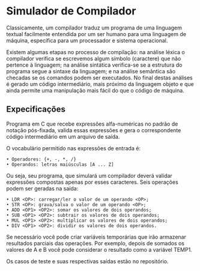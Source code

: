 # Simulador de Compilador

Classicamente, um compilador traduz um programa de uma linguagem textual facilmente entendida por um ser humano para uma linguagem de máquina, específica para um processador e sistema operacional.

Existem algumas etapas no processo de compilação: na análise léxica o compilador verifica se escrevemos algum símbolo (caractere) que não pertence à linguagem; na análise sintática verifica-se se a estrutura do programa segue a sintaxe da linguagem; e na análise
semântica são checadas se os comandos podem ser executados. No final destas análises é
gerado um código intermediário, mais próximo da linguagem objeto e que ainda permite
uma manipulação mais fácil do que o código de máquina.

## Expecificações
Programa em C que recebe expressões alfa-numéricas no padrão de notação pós-fixada, 
valida essas expressões e gera o correspondente código intermediário em um arquivo de saída.

O vocabulário permitido nas expressões de entrada
é:
    
    • Operadores: {+, -, *, /}
    • Operandos: letras maiúsculas [A ... Z]

Ou seja, seu programa, que simulará um compilador deverá validar expressões compostas
apenas por esses caracteres. Seis operações podem ser geradas na saída:
    
    • LDR <OP>: carregar/ler o valor de um operando <OP>;
    • STR <OP>: grava/salva o valor de um operando <OP>;
    • ADD <OP1> <OP2>: somar os valores de dois operandos;
    • SUB <OP1> <OP2>: subtrair os valores de dois operandos;
    • MUL <OP1> <OP2>: multiplicar os valores de dois operandos;
    • DIV <OP1> <OP2>: dividir os valores de dois operandos.

Se necessário você pode criar variáveis temporárias que irão armazenar resultados parciais
das operações. Por exemplo, depois de somados os valores de A e B você pode considerar o
resultado como a variável TEMP1. 


Os casos de teste e suas respectivas saídas estão no repositório.
